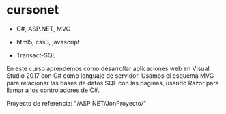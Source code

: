 # cursonet

- C#, ASP.NET, MVC

- html5, css3, javascript

- Transact-SQL



En este curso aprendemos como desarrollar aplicaciones web en Visual Studio 2017 con C# como lenguaje de servidor.
Usamos el esquema MVC para relacionar las bases de datos SQL con las paginas, usando Razor para llamar a los controladores de C#.


Proyecto de referencia: "/ASP NET/JonProyecto/" 


 

